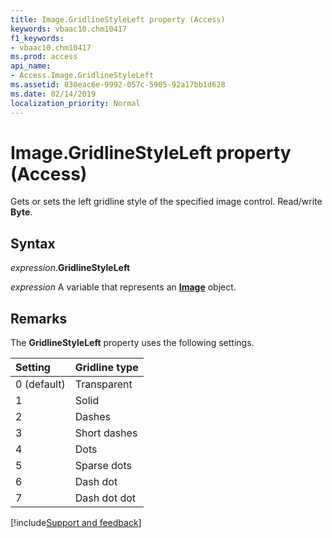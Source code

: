 ```yaml
---
title: Image.GridlineStyleLeft property (Access)
keywords: vbaac10.chm10417
f1_keywords:
- vbaac10.chm10417
ms.prod: access
api_name:
- Access.Image.GridlineStyleLeft
ms.assetid: 830eac6e-9992-057c-5905-92a17bb1d628
ms.date: 02/14/2019
localization_priority: Normal
---
```



# Image.GridlineStyleLeft property (Access)

Gets or sets the left gridline style of the specified image control. Read/write **Byte**.


## Syntax

_expression_.**GridlineStyleLeft**

_expression_ A variable that represents an **[Image](Access.Image.md)** object.


## Remarks

The **GridlineStyleLeft** property uses the following settings.

|Setting|Gridline type|
|:-----|:-----|
|0 (default)|Transparent|
|1|Solid|
|2|Dashes|
|3|Short dashes|
|4|Dots|
|5|Sparse dots|
|6|Dash dot|
|7|Dash dot dot|



[!include[Support and feedback](~/includes/feedback-boilerplate.md)]


